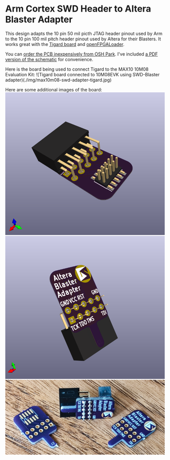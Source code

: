 # Arm Cortex SWD Header to Altera Blaster Adapter

This design adapts the 10 pin 50 mil picth JTAG header pinout used by Arm to the 10 pin 100 mil pitch header pinout used by Altera for their Blasters.  It works great with the [Tigard board](https://www.crowdsupply.com/securinghw/tigard) and [openFPGALoader](https://github.com/trabucayre/openFPGALoader).

You can [order the PCB inexpensively from OSH Park](https://oshpark.com/shared_projects/WjwHzZBt).
I've included [a PDF version of the schematic](swd-blaster.pdf) for convenience.

Here is the board being used to connect Tigard to the MAX10 10M08 Evaluation Kit:
![Tigard board connected to 10M08EVK using SWD-Blaster adapter)(./img/max10m08-swd-adapter-tigard.jpg)

Here are some additional images of the board:
![front view](./img/swd-blaster-top.png)
![back view](./img/swd-blaster-back.png)
![OSH Park boards](./img/adapter-pcb.jpg)
